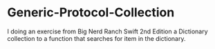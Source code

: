 # Generic-Protocol-Collection
I doing an exercise from Big Nerd Ranch Swift 2nd Edition
a Dictionary collection to a function that searches for item in the dictionary.
